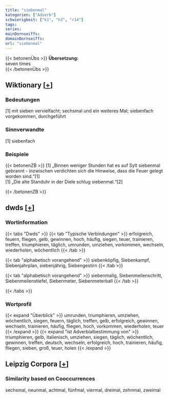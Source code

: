 ```yaml
---
title: "siebenmal"
kategorien: ["Adverb"]
schwierigkeit: ["k1", "h3", "r14"]
tags:
series:
mainDornseiffs:
domainDornseiffs:
url: "siebenmal"
---
```


{{< betonenÜbs >}}
**Übersetzung:**  
seven times  
{{< /betonenÜbs >}}

## Wiktionary [[+](https://de.wiktionary.org/wiki/siebenmal)]

### Bedeutungen
[1] mit sieben vervielfacht; sechsmal und ein weiteres Mal; siebenfach vorgekommen, durchgeführt  

### Sinnverwandte
[1] siebenfach  

### Beispiele
{{< betonenZB >}}
[1] „Binnen weniger Stunden hat es auf Sylt siebenmal gebrannt - inzwischen verdichten sich die Hinweise, dass die Feuer gelegt worden sind.“[1]  
[1] „Die alte Standuhr in der Diele schlug siebenmal.“[2]  

{{< /betonenZB >}}


## dwds [[+](https://www.dwds.de/wb/siebenmal)]

### Wortinformation
{{< tabs "Dwds" >}}
{{< tab "Typische Verbindungen" >}}
erfolgreich, feuern, fliegen, gelb, gewinnen, hoch, häufig, siegen, teuer, trainieren, treffen, triumphieren, täglich, umrunden, umziehen, vorkommen, wechseln, wiederholen, wöchentlich
{{< /tab >}}

{{< tab "alphabetisch vorangehend" >}}
siebenköpfig, Siebenkampf, Siebenjahrplan, siebenjährig, Siebengestirn
{{< /tab >}}

{{< tab "alphabetisch vorangehend" >}}
siebenmalig, Siebenmeilenschritt, Siebenmeilenstiefel, Siebenmeter, Siebenmeterball
{{< /tab >}}

{{< /tabs >}}

### Wortprofil
{{< expand "Überblick" >}} umrunden, triumphieren, umziehen, wöchentlich, siegen, feuern, täglich, treffen, gelb, erfolgreich, gewinnen, wechseln, trainieren, häufig, fliegen, hoch, vorkommen, wiederholen, teuer {{< /expand >}}
{{< expand "ist Adverbialbestimmung von" >}} triumphieren, gelb, italienisch, umziehen, siegen, täglich, wöchentlich, gewinnen, treffen, deutsch, wechseln, erfolgreich, hoch, trainieren, häufig, fliegen, sieben, groß, teuer, holen {{< /expand >}}

## Leipzig Corpora [[+](https://corpora.uni-leipzig.de/en/res?word=siebenmal&corpusId=deu_newscrawl-public_2018)]


### Similarity based on Cooccurrences
sechsmal, neunmal, achtmal, fünfmal, viermal, dreimal, zehnmal, zweimal

